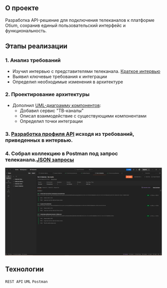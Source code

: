 ## О проекте
Разработка API-решение для подключения телеканалов к платформе Otium, сохранив единый пользовательский интерфейс и функциональность.

## Этапы реализации

### 1. Анализ требований
- Изучил интервью с представителями телеканала. [Краткое интервью](https://github.com/Alexandr-Korolkov/SystemAnalyticProjects/blob/main/7_проектирование_api/Интервью%20кратко.docx)
- Выявил ключевые требования к интеграции
- Определил необходимые изменения в архитектуре

### 2. Проектирование архитектуры
- Дополнил [UML-диаграмму компонентов](https://drive.google.com/file/d/1Sf9LluSMdeHbysZYwx13Cx4t3mvLh4OL/view?usp=drive_link):
  - Добавил сервис "ТВ-каналы"
  - Описал взаимодействие с существующими компонентами
  - Определил точки интеграции

### 3. [Разработка профиля API](https://github.com/Alexandr-Korolkov/SystemAnalyticProjects/blob/main/7_проектирование_api/Разработка%20API.docx) исходя из требований, приведенных в интервью. 

### 4. Собрал коллекцию в Postman под запрос телеканала.[JSON запросы](https://github.com/Alexandr-Korolkov/SystemAnalyticProjects/blob/main/7_проектирование_api/Custom%20Collection.postman_collection.json)
![результат](https://github.com/Alexandr-Korolkov/SystemAnalyticProjects/blob/main/7_проектирование_api/Результат%20коллекции.png)

## Технологии
`REST API` `UML` `Postman`